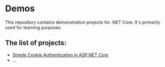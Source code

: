 # Demos
This repository contains demonstration projects for .NET Core. It's primarily used for learning purposes. 

## The list of projects:
- [Simple Cookie Authentication in ASP.NET Core](DemoCookieAuth)
- ...
